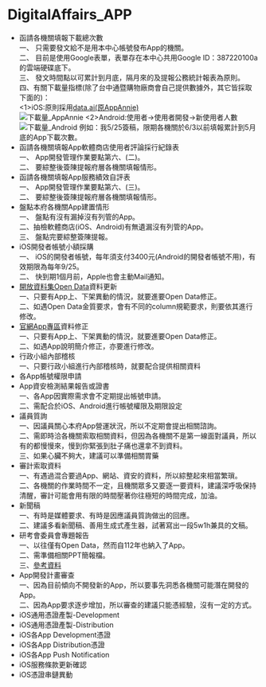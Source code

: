 # DigitalAffairs_APP
- 函請各機關填報下載總次數<br>
  一、 只需要發文給不是用本中心帳號發布App的機關。<br>
  二、 目前是使用Google表單，表單存在本中心共用Google ID：387220100a的雲端硬碟底下。<br>
  三、 發文時間點以可累計到月底，隔月來的及提報公務統計報表為原則。
  四、有關下載量指標(除了台中通暨購物廠商會自己提供數據外，其它皆採取下面的)：<br>
      <1>iOS:原則採用[data.ai(原AppAnnie)](https://www.data.ai/en/)<br>
        ![下載量_AppAnnie]()
      <2>Android:使用者->使用者開發->新使用者人數<br>
        ![下載量_Android]()
例如：我5/25簽稿，限期各機關於6/3以前填報累計到5月底的App下載次數。
- 函請各機關填報App軟體商店使用者評論採行紀錄表<br>
  一、 App開發管理作業要點第六、(二)。<br>
  二、 要綜整後簽陳提報府層各機關填報情形。<br>
- 函請各機關填報App服務績效自評表<br>
  一、 App開發管理作業要點第六、(三)。<br>
  二、 要綜整後簽陳提報府層各機關填報情形。<br>
- 盤點本府各機關App建置情形<br>
  一、 盤點有沒有漏掉沒有列管的App。<br>
  二、抽檢軟體商店(iOS、Android)有無遺漏沒有列管的App。<br>
  三、 盤點完要綜整簽陳提報。 
- iOS開發者帳號小額採購<br>
一、 iOS的開發者帳號，每年須支付3400元(Android的開發者帳號不用)，有效期限為每年9/25。<br>
二、 快到期1個月前，Apple也會主動Mail通知。 <br>
- [開放資料集Open Data](https://opendata.taichung.gov.tw/dataset/868f7825-978f-4e09-9578-bb4cf4118f5f)資料更新<br>
一、只要有App上、下架異動的情況，就要進要Open Data修正。<br>
二、如遇Open Data金質要求，會有不同的column規範要求，則要依其進行修改。 <br>
- [官網App專區](https://www.taichung.gov.tw/10179/10242/)資料修正<br>
  一、只要有App上、下架異動的情況，就要進要Open Data修正。<br>
  二、如遇App說明簡介修正，亦要進行修改。<br>
- 行政小組內部稽核<br>
  一、只要行政小組進行內部稽核時，就要配合提供相關資料 <br>
- 各App帳號權限申請
- App資安檢測結果報告或證書<br>
一、各App因實際需求會不定期提出帳號申請。<br>
二、需配合於iOS、Android進行帳號權限及期限設定<br>
- 議員質詢<br>
一、因議員關心本府App營運狀況，所以不定期會提出相關諮詢。<br>
二、需即時洽各機關索取相關資料，但因為各機關不是第一線面對議員，所以有的都慢慢來，慢到你緊張到肚子痛也還拿不到資料。<br>
三、如果心臟不夠大，建議可以準備相關胃藥 <br>
- 審計索取資料<br>
一、有遇過混合要過App、網站、資安的資料，所以綜整起來相當繁瑣。<br>
二、各機關的作業時間不一定，且機關眾多又要逐一要資料，建議深呼吸保持清醒，審計可能會用有限的時間壓著你往極短的時間完成，加油。 <br>
- 新聞稿<br>
一、有時是媒體要求、有時是因應議員質詢做出的回應。<br>
二、建議多看新聞稿、善用生成式產生器，試著寫出一段5w1h兼具的文稿。<br>
- 研考會委員會專題報告<br>
一、以往僅有Open Data，然而自112年也納入了App。<br>
二、需準備相關PPT簡報檔。<br>
三、[參考資料](https://github.com/chiehpin0705/DigitalAffairs_APP/blob/main/(%E8%A4%87%E8%A3%BD)%E7%A0%94%E8%80%83%E6%9C%83112%E5%B9%B4%E7%AC%AC2%E6%AC%A1%E5%A7%94%E5%93%A1%E6%9C%83%E6%9C%83%E8%AD%B0-%E6%95%B8%E4%BD%8D%E5%B1%80%E7%B0%A1%E5%A0%B10508v2.pdf)
- App開發計畫審查<br>
一、因為目前傾向不開發新的App，所以要事先洞悉各機關可能潛在開發的App。<br>
二、因為App要求逐步增加，所以審查的建議只能憑經驗，沒有一定的方式。 <br>
- iOS通用憑證產製-Development
- iOS通用憑證產製-Distribution
- iOS各App Development憑證
- iOS各App Distribution憑證
- iOS各App Push Notification
- iOS服務條款更新確認
- iOS憑證串鏈異動
